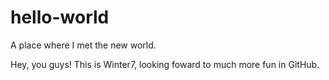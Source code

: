 # hello-world
A place where I met the new world.

Hey, you guys!
This is Winter7, looking foward to much more fun in GitHub.
